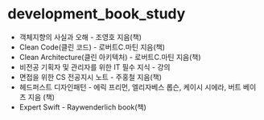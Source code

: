# development_book_study

* 객체지향의 사실과 오해 - 조영호 지음(책)
* Clean Code(클린 코드) - 로버트C.마틴 지음(책)
* Clean Architecture(클린 아키텍처) - 로버트C.마틴 지음(책)
* 비전공 기획자 및 관리자를 위한 IT 필수 지식 - 강의
* 면접을 위한 CS 전공지시 노트 - 주홍철 지음(책)
* 헤드퍼스트 디자인패턴 - 에릭 프리먼, 엘리자베스 롭슨, 케이시 시에라, 버트 베이츠 지음 (책)
* Expert Swift - Raywenderlich book(책)
